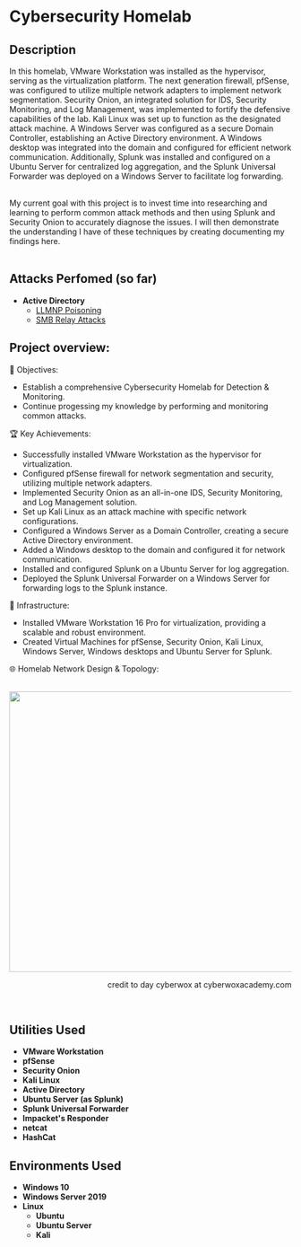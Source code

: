 <h1>Cybersecurity Homelab</h1>

<h2>Description</h2>
In this homelab, VMware Workstation was installed as the hypervisor, serving as the virtualization platform. The next generation firewall, pfSense, was configured to utilize multiple network adapters to implement network segmentation. Security Onion, an integrated solution for IDS, Security Monitoring, and Log Management, was implemented to fortify the defensive capabilities of the lab. Kali Linux was set up to function as the designated attack machine. A Windows Server was configured as a secure Domain Controller, establishing an Active Directory environment. A Windows desktop was integrated into the domain and configured for efficient network communication. Additionally, Splunk was installed and configured on a Ubuntu Server for centralized log aggregation, and the Splunk Universal Forwarder was deployed on a Windows Server to facilitate log forwarding.
<br /><br />
  
My current goal with this project is to invest time into researching and learning to perform common attack methods and then using Splunk and Security Onion to accurately diagnose the issues. I will then demonstrate the understanding I have of these techniques by creating documenting my findings here.<br /><br />

<h2>Attacks Perfomed (so far)</h2>

- <b>Active Directory</b>
  - [LLMNP Poisoning](https://github.com/AlexanderStroer/Cybersecurity-Homelab/tree/main/attacks/activedirectory/LLMNR%20Poisoning)
  - [SMB Relay Attacks](https://github.com/AlexanderStroer/Cybersecurity-Homelab/tree/main/attacks/activedirectory/SMB%20Relay%20Attacks)<br />
<h2>Project overview:</h2>
<p align="center">
  
🎯 Objectives:

  - Establish a comprehensive Cybersecurity Homelab for Detection & Monitoring.
  - Continue progessing my knowledge by performing and monitoring common attacks.

🏆 Key Achievements:

  - Successfully installed VMware Workstation as the hypervisor for virtualization.
  - Configured pfSense firewall for network segmentation and security, utilizing multiple network adapters.
  - Implemented Security Onion as an all-in-one IDS, Security Monitoring, and Log Management solution.
  - Set up Kali Linux as an attack machine with specific network configurations.
  - Configured a Windows Server as a Domain Controller, creating a secure Active Directory environment.
  - Added a Windows desktop to the domain and configured it for network communication.
  - Installed and configured Splunk on a Ubuntu Server for log aggregation.
  - Deployed the Splunk Universal Forwarder on a Windows Server for forwarding logs to the Splunk instance.

🔧 Infrastructure:

  - Installed VMware Workstation 16 Pro for virtualization, providing a scalable and robust environment.
  - Created Virtual Machines for pfSense, Security Onion, Kali Linux, Windows Server, Windows desktops and Ubuntu Server for Splunk.

🌐 Homelab Network Design & Topology:
<br/><br />

<img width="800" height="500" alt="" src="https://github.com/AlexanderStroer/Cybersecurity-Homelab/assets/122342684/27c5ff48-2f6d-4b1d-87bd-9ed527600e13">
<p align="right">
credit to day cyberwox at cyberwoxacademy.com
</p>

<br />

</b>
<h2>Utilities Used</h2>

- <b>VMware Workstation</b>
- <b>pfSense</b>
- <b>Security Onion</b>
- <b>Kali Linux</b>
- <b>Active Directory</b>
- <b>Ubuntu Server (as Splunk)</b>
- <b>Splunk Universal Forwarder</b>
- <b>Impacket's Responder</b>
- <b>netcat</b>
- <b>HashCat</b>

<h2>Environments Used </h2>

- <b>Windows 10</b>
- <b>Windows Server 2019</b>
- <b>Linux</b>
  - <b>Ubuntu</b>
  - <b>Ubuntu Server</b>
  - <b>Kali</b>

</p>

<!--
 ```diff
- text in red
+ text in green
! text in orange
# text in gray
@@ text in purple (and bold)@@
```
--!>
